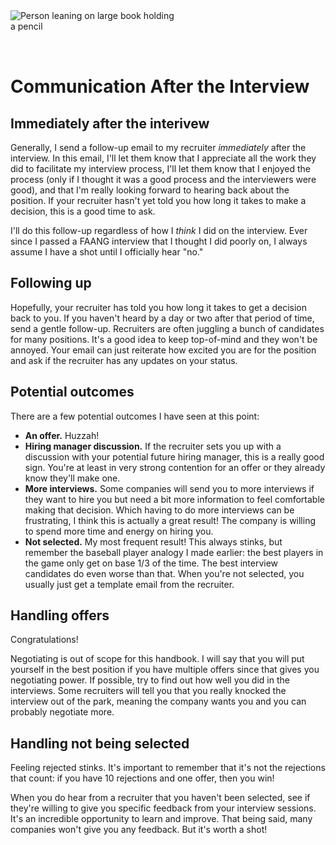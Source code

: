 <img style="margin: 0 auto; max-width:17rem; margin-bottom: 2rem" alt="Person leaning on large book holding a pencil" src="/after.svg" />

# Communication After the Interview

## Immediately after the interivew

Generally, I send a follow-up email to my recruiter _immediately_ after the interview. In this email, I'll let them know that I appreciate all the work they did to facilitate my interview process, I'll let them know that I enjoyed the process (only if I thought it was a good process and the interviewers were good), and that I'm really looking forward to hearing back about the position. If your recruiter hasn't yet told you how long it takes to make a decision, this is a good time to ask.

I'll do this follow-up regardless of how I _think_ I did on the interview. Ever since I passed a FAANG interview that I thought I did poorly on, I always assume I have a shot until I officially hear "no."

## Following up

Hopefully, your recruiter has told you how long it takes to get a decision back to you. If you haven't heard by a day or two after that period of time, send a gentle follow-up. Recruiters are often juggling a bunch of candidates for many positions. It's a good idea to keep top-of-mind and they won't be annoyed. Your email can just reiterate how excited you are for the position and ask if the recruiter has any updates on your status.

## Potential outcomes

There are a few potential outcomes I have seen at this point:

- **An offer.** Huzzah!
- **Hiring manager discussion.** If the recruiter sets you up with a discussion with your potential future hiring manager, this is a really good sign. You're at least in very strong contention for an offer or they already know they'll make one.
- **More interviews.** Some companies will send you to more interviews if they want to hire you but need a bit more information to feel comfortable making that decision. Which having to do more interviews can be frustrating, I think this is actually a great result! The company is willing to spend more time and energy on hiring you.
- **Not selected.** My most frequent result! This always stinks, but remember the baseball player analogy I made earlier: the best players in the game only get on base 1/3 of the time. The best interview candidates do even worse than that. When you're not selected, you usually just get a template email from the recruiter.

## Handling offers

Congratulations!

Negotiating is out of scope for this handbook. I will say that you will put yourself in the best position if you have multiple offers since that gives you negotiating power. If possible, try to find out how well you did in the interviews. Some recruiters will tell you that you really knocked the interview out of the park, meaning the company wants you and you can probably negotiate more.

## Handling not being selected

Feeling rejected stinks. It's important to remember that it's not the rejections that count: if you have 10 rejections and one offer, then you win!

When you do hear from a recruiter that you haven't been selected, see if they're willing to give you specific feedback from your interview sessions. It's an incredible opportunity to learn and improve. That being said, many companies won't give you any feedback. But it's worth a shot!
